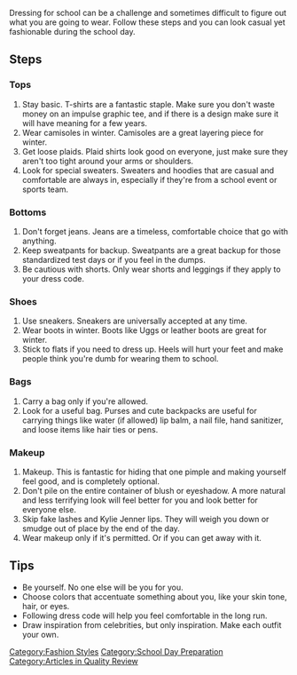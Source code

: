 Dressing for school can be a challenge and sometimes difficult to figure
out what you are going to wear. Follow these steps and you can look
casual yet fashionable during the school day.

## Steps

### Tops

1.  Stay basic. T-shirts are a fantastic staple. Make sure you don't
    waste money on an impulse graphic tee, and if there is a design make
    sure it will have meaning for a few years.
2.  Wear camisoles in winter. Camisoles are a great layering piece for
    winter.
3.  Get loose plaids. Plaid shirts look good on everyone, just make sure
    they aren't too tight around your arms or shoulders.
4.  Look for special sweaters. Sweaters and hoodies that are casual and
    comfortable are always in, especially if they're from a school event
    or sports team.

### Bottoms

1.  Don't forget jeans. Jeans are a timeless, comfortable choice that go
    with anything.
2.  Keep sweatpants for backup. Sweatpants are a great backup for those
    standardized test days or if you feel in the dumps.
3.  Be cautious with shorts. Only wear shorts and leggings if they apply
    to your dress code.

### Shoes

1.  Use sneakers. Sneakers are universally accepted at any time.
2.  Wear boots in winter. Boots like Uggs or leather boots are great for
    winter.
3.  Stick to flats if you need to dress up. Heels will hurt your feet
    and make people think you're dumb for wearing them to school.

### Bags

1.  Carry a bag only if you're allowed.
2.  Look for a useful bag. Purses and cute backpacks are useful for
    carrying things like water (if allowed) lip balm, a nail file, hand
    sanitizer, and loose items like hair ties or pens.

### Makeup

1.  Makeup. This is fantastic for hiding that one pimple and making
    yourself feel good, and is completely optional.
2.  Don't pile on the entire container of blush or eyeshadow. A more
    natural and less terrifying look will feel better for you and look
    better for everyone else.
3.  Skip fake lashes and Kylie Jenner lips. They will weigh you down or
    smudge out of place by the end of the day.
4.  Wear makeup only if it's permitted. Or if you can get away with it.

## Tips

-   Be yourself. No one else will be you for you.
-   Choose colors that accentuate something about you, like your skin
    tone, hair, or eyes.
-   Following dress code will help you feel comfortable in the long run.
-   Draw inspiration from celebrities, but only inspiration. Make each
    outfit your own.

[Category:Fashion Styles](Category:Fashion_Styles "wikilink")
[Category:School Day
Preparation](Category:School_Day_Preparation "wikilink")
[Category:Articles in Quality
Review](Category:Articles_in_Quality_Review "wikilink")